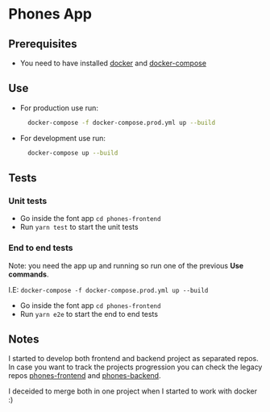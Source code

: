 # Phones App

## Prerequisites
* You need to have installed [docker](https://www.docker.com/get-started) and [docker-compose](https://docs.docker.com/compose/install/)
## Use

* For production use run:
    ```bash
      docker-compose -f docker-compose.prod.yml up --build
    ```

* For development use run:
    ```bash
      docker-compose up --build
    ```

## Tests

### Unit tests
* Go inside the font app `cd phones-frontend`
* Run `yarn test` to start the unit tests

### End to end tests
Note:  you need the app up and running so run one of the previous **Use commands**.

I.E: `docker-compose -f docker-compose.prod.yml up --build`
* Go inside the font app `cd phones-frontend`
* Run `yarn e2e` to start the end to end tests

## Notes

I started to develop both frontend and backend project as separated repos. In case you want to track the projects progression you can check the legacy repos [phones-frontend](https://github.com/Jimeno0/phones-webapp) and [phones-backend](https://github.com/Jimeno0/phones-backend).

I deceided to merge both in one project when I started to work with docker :)



